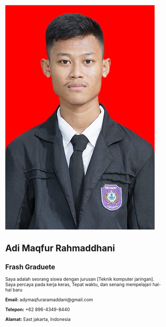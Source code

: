 <html lang="id">
<head>
  <meta charset="UTF-8" />
  <meta name="viewport" content="width=device-width, initial-scale=1.0" />
  <link rel="stylesheet" href="profile.css" />
</head>
<body>
  <div class="container">
    <div class="card">
      <div class="profile-img">
        <img src="WhatsApp Image 2025-02-12 at 13.37.48 (2).jpeg" alt="Foto Profil" />
      </div>
      <div class="profile-info">
        <h1>Adi Maqfur Rahmaddhani</h1>
        <h2>Frash Graduete</h2>
        <p class="bio">
          Saya adalah seorang siswa dengan jurusan [Teknik komputer jaringan]. Saya percaya pada kerja keras, Tepat waktu, dan senang mempelajari hal-hal baru 
 </p>
        <div class="contact">
          <p><strong>Email:</strong> adymaqfuraramaddani@gmail.com</p>
          <p><strong>Telepon:</strong> +62 896-4349-8440</p>
          <p><strong>Alamat:</strong> East jakarta, Indonesia</p>
        </div>
      </div>
    </div>
  </div>
</body>
</html>
